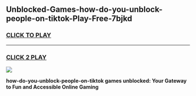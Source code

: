 
## Unblocked-Games-how-do-you-unblock-people-on-tiktok-Play-Free-7bjkd
<h3>
<a href="https://premium76.site?title=how-do-you-unblock-people-on-tiktok&ref=21A">CLICK TO PLAY</a></h3>
<hr>

<h3>
<a href="https://premium76.site?title=how-do-you-unblock-people-on-tiktok&ref=21A">CLICK 2 PLAY</a>
  
</h3>

<a href="https://premium76.site?title=how-do-you-unblock-people-on-tiktok&ref=21A"><img src="https://clearcache.store/games.png"></a>


**how-do-you-unblock-people-on-tiktok games unblocked: Your Gateway to Fun and Accessible Online Gaming**
